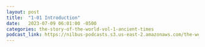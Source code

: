 ```yaml
---
layout: post
title:  "1-01 Introduction"
date:   2023-07-09 06:01:00 -0500
categories: the-story-of-the-world-vol-1-ancient-times
podcast_link: https://nilbus-podcasts.s3.us-east-2.amazonaws.com/the-well-trained-mind/The%20Story%20of%20the%20World%20Vol.%201%20Ancient%20Times/1-01%20Introduction.mp3
---
```

